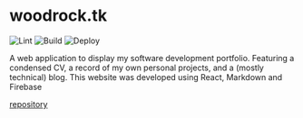 # woodrock.tk

![Lint](https://github.com/woodRock/woodrock.github.io/workflows/Lint/badge.svg)
![Build](https://github.com/woodRock/woodrock.github.io/workflows/Build/badge.svg)
![Deploy](https://github.com/woodRock/woodrock.github.io/workflows/Deploy/badge.svg)

A web application to display my software development portfolio. Featuring a condensed CV, a record of my own personal projects, and a (mostly technical) blog. This website was developed using React, Markdown and Firebase

[repository](https://github.com/woodRock/woodrock.github.io)
